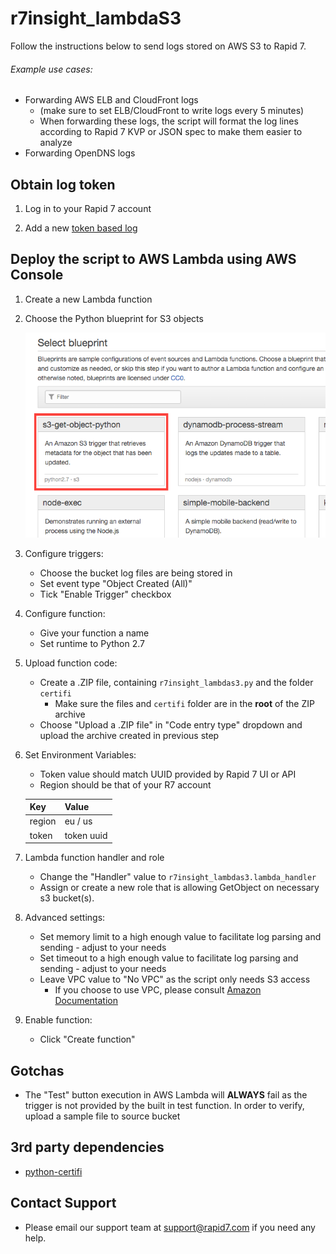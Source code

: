 # r7insight_lambdaS3
Follow the instructions below to send logs stored on AWS S3 to Rapid 7.

###### Example use cases:
* Forwarding AWS ELB and CloudFront logs
  * (make sure to set ELB/CloudFront to write logs every 5 minutes)
  * When forwarding these logs, the script will format the log lines according to Rapid 7 KVP or JSON spec to make them easier to analyze
* Forwarding OpenDNS logs

## Obtain log token
1. Log in to your Rapid 7 account

2. Add a new [token based log](https://insightops.help.rapid7.com/docs/token-tcp)

## Deploy the script to AWS Lambda using AWS Console
1. Create a new Lambda function

2. Choose the Python blueprint for S3 objects

   ![Choose Blueprint](doc/step2.png)

3. Configure triggers:
   * Choose the bucket log files are being stored in
   * Set event type "Object Created (All)"
   * Tick "Enable Trigger" checkbox

4. Configure function:
   * Give your function a name
   * Set runtime to Python 2.7

5. Upload function code:
   * Create a .ZIP file, containing ```r7insight_lambdas3.py``` and the folder ```certifi```
     * Make sure the files and ```certifi``` folder are in the **root** of the ZIP archive
   * Choose "Upload a .ZIP file" in "Code entry type" dropdown and upload the archive created in previous step

6. Set Environment Variables:
   * Token value should match UUID provided by Rapid 7 UI or API
   * Region should be that of your R7 account

   | Key       | Value      |
   |-----------|------------|
   | region    | eu / us    |
   | token     | token uuid |

7. Lambda function handler and role
   * Change the "Handler" value to ```r7insight_lambdas3.lambda_handler```
   * Assign or create a new role that is allowing GetObject on necessary s3 bucket(s).


8. Advanced settings:
   * Set memory limit to a high enough value to facilitate log parsing and sending - adjust to your needs
   * Set timeout to a high enough value to facilitate log parsing and sending - adjust to your needs
   * Leave VPC value to "No VPC" as the script only needs S3 access
     * If you choose to use VPC, please consult [Amazon Documentation](http://docs.aws.amazon.com/lambda/latest/dg/vpc.html)

9. Enable function:
   * Click "Create function"

## Gotchas
   * The "Test" button execution in AWS Lambda will **ALWAYS** fail as the trigger is not provided by the built in test function. In order to verify, upload a sample file to source bucket


## 3rd party dependencies
   * [python-certifi](https://github.com/certifi/python-certifi)
   

## Contact Support
   * Please email our support team at support@rapid7.com if you need any help.
